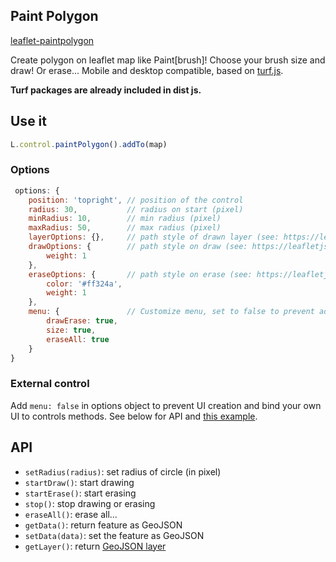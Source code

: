 ## Paint Polygon

[leaflet-paintpolygon](https://github.com/tcoupin/leaflet-paintpolygon.git)

Create polygon on leaflet map like Paint[brush]! Choose your brush size and draw! Or erase...
Mobile and desktop compatible, based on [turf.js](http://turfjs.org).

**Turf packages are already included in dist js.**


## Use it

```js
L.control.paintPolygon().addTo(map)
```

### Options

```js
 options: {
    position: 'topright', // position of the control
    radius: 30,           // radius on start (pixel)
    minRadius: 10,        // min radius (pixel)
    maxRadius: 50,        // max radius (pixel)
    layerOptions: {},     // path style of drawn layer (see: https://leafletjs.com/reference-1.3.0.html#path-option)
    drawOptions: {        // path style on draw (see: https://leafletjs.com/reference-1.3.0.html#path-option)
        weight: 1
    },
    eraseOptions: {       // path style on erase (see: https://leafletjs.com/reference-1.3.0.html#path-option)
        color: '#ff324a',
        weight: 1
    },
    menu: {               // Customize menu, set to false to prevent adding control UI on map, you need to build your own UI (on map or not)
        drawErase: true,
        size: true,
        eraseAll: true
    }
}       
```

### External control

Add `menu: false` in options object to prevent UI creation and bind your own UI to controls methods. See below for API and [this example](examples/2_externalcontrol.html).

## API

* `setRadius(radius)`: set radius of circle (in pixel)
* `startDraw()`: start drawing
* `startErase()`: start erasing
* `stop()`: stop drawing or erasing
* `eraseAll()`: erase all...
* `getData()`: return feature as GeoJSON
* `setData(data)`: set the feature as GeoJSON
* `getLayer()`: return [GeoJSON layer](https://leafletjs.com/reference-1.3.0.html#geojson)
